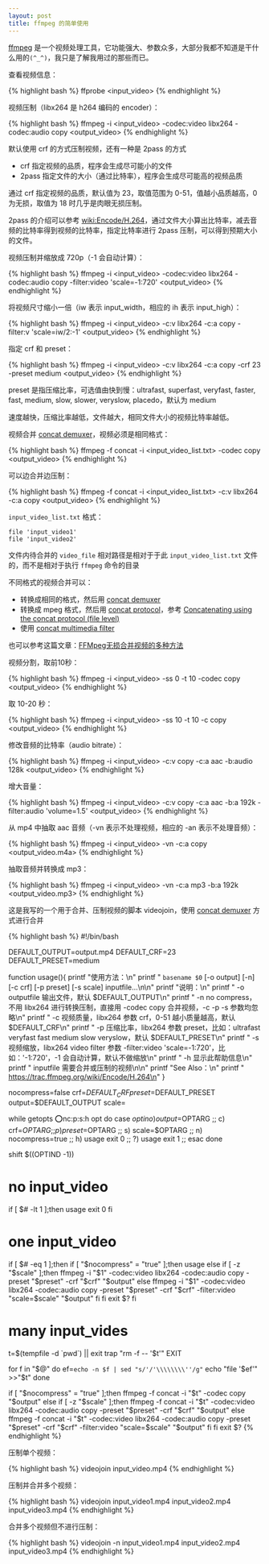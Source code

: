 ```yaml
---
layout: post
title: ffmpeg 的简单使用
---
```


[ffmpeg](https://ffmpeg.org/) 是一个视频处理工具，它功能强大、参数众多，大部分我都不知道是干什么用的`(^_^)`，我只是了解我用过的那些而已。

查看视频信息：

{% highlight bash %}
ffprobe <input_video>
{% endhighlight %}

视频压制（libx264 是 h264 编码的 encoder）：

{% highlight bash %}
ffmpeg -i <input_video> -codec:video libx264 -codec:audio copy <output_video>
{% endhighlight %}

默认使用 crf 的方式压制视频，还有一种是 2pass 的方式

* crf 指定视频的品质，程序会生成尽可能小的文件
* 2pass 指定文件的大小（通过比特率），程序会生成尽可能高的视频品质

通过 crf 指定视频的品质，默认值为 23，取值范围为 0-51，值越小品质越高，0 为无损，取值为 18 时几乎是肉眼无损压制。

2pass 的介绍可以参考 [wiki:Encode/H.264](https://trac.ffmpeg.org/wiki/Encode/H.264)，通过文件大小算出比特率，减去音频的比特率得到视频的比特率，指定比特率进行 2pass 压制，可以得到预期大小的文件。

<!--more-->

视频压制并缩放成 720p（-1 会自动计算）：

{% highlight bash %}
ffmpeg -i <input_video> -codec:video libx264 -codec:audio copy -filter:video 'scale=-1:720' <output_video>
{% endhighlight %}

将视频尺寸缩小一倍（iw 表示 input\_width，相应的 ih 表示 input\_high）：

{% highlight bash %}
ffmpeg -i <input_video> -c:v libx264 -c:a copy -filter:v 'scale=iw/2:-1' <output_video>
{% endhighlight %}

指定 crf 和 preset：

{% highlight bash %}
ffmpeg -i <input_video> -c:v libx264 -c:a copy -crf 23 -preset medium <output_video>
{% endhighlight %}

preset 是指压缩比率，可选值由快到慢：ultrafast, superfast, veryfast, faster, fast, medium, slow, slower, veryslow, placedo，默认为 medium

速度越快，压缩比率越低，文件越大，相同文件大小的视频比特率越低。

视频合并 [concat demuxer](https://ffmpeg.org/ffmpeg-all.html#concat-1)，视频必须是相同格式：

{% highlight bash %}
ffmpeg -f concat -i <input_video_list.txt> -codec copy <output_video>
{% endhighlight %}

可以边合并边压制：

{% highlight bash %}
ffmpeg -f concat -i <input_video_list.txt> -c:v libx264 -c:a copy <output_video>
{% endhighlight %}

`input_video_list.txt` 格式：

	file 'input_video1'
	file 'input_video2'

文件内待合并的 `video_file` 相对路径是相对于于此 `input_video_list.txt` 文件的，而不是相对于执行 `ffmpeg` 命令的目录

不同格式的视频合并可以：

* 转换成相同的格式，然后用 [concat demuxer](https://ffmpeg.org/ffmpeg-all.html#concat-1)
* 转换成 mpeg 格式，然后用 [concat protocol](https://ffmpeg.org/ffmpeg-all.html#concat-2)，参考 [Concatenating using the concat protocol (file level)](https://ffmpeg.org/faq.html#Concatenating-using-the-concat-protocol-_0028file-level_0029)
* 使用 [concat multimedia filter](https://ffmpeg.org/ffmpeg-all.html#concat-3)

也可以参考这篇文章：[FFMpeg无损合并视频的多种方法](http://www.lxway.com/949640214.htm)

视频分割，取前10秒：

{% highlight bash %}
ffmpeg -i <input_video> -ss 0 -t 10 -codec copy <output_video>
{% endhighlight %}

取 10-20 秒：

{% highlight bash %}
ffmpeg -i <input_video> -ss 10 -t 10 -c copy <output_video>
{% endhighlight %}

修改音频的比特率（audio bitrate）：

{% highlight bash %}
ffmpeg -i <input_video> -c:v copy -c:a aac -b:audio 128k <output_video>
{% endhighlight %}

增大音量：

{% highlight bash %}
ffmpeg -i <input_video> -c:v copy -c:a aac -b:a 192k -filter:audio 'volume=1.5' <output_video>
{% endhighlight %}

从 mp4 中抽取 aac 音频（-vn 表示不处理视频，相应的 -an 表示不处理音频）：

{% highlight bash %}
ffmpeg -i <input_video> -vn -c:a copy <output_video.m4a>
{% endhighlight %}

抽取音频并转换成 mp3：

{% highlight bash %}
ffmpeg -i <input_video> -vn -c:a mp3 -b:a 192k <output_video.mp3>
{% endhighlight %}

这是我写的一个用于合并、压制视频的脚本 videojoin，使用 [concat demuxer](https://ffmpeg.org/ffmpeg-all.html#concat-1) 方式进行合并

{% highlight bash %}
#!/bin/bash

DEFAULT_OUTPUT=output.mp4
DEFAULT_CRF=23
DEFAULT_PRESET=medium

function usage(){
printf "使用方法：\n"
printf "        `basename $0` [-o output] [-n] [-c crf] [-p preset] [-s scale] inputfile...\n\n"
printf "说明：\n"
printf "        -o outputfile 输出文件，默认 $DEFAULT_OUTPUT\n"
printf "        -n no compress，不用 libx264 进行转换压制，直接用 -codec copy 合并视频，-c -p -s 参数均忽略\n"
printf "        -c 视频质量，libx264 参数 crf，0-51 越小质量越高，默认 $DEFAULT_CRF\n"
printf "        -p 压缩比率，libx264 参数 preset，比如：ultrafast veryfast fast medium slow veryslow，默认 $DEFAULT_PRESET\n"
printf "        -s 视频缩放，libx264 video filter 参数 -filter:video 'scale=-1:720'，比如：'-1:720'，-1 会自动计算，默认不做缩放\n"
printf "        -h 显示此帮助信息\n"
printf "        inputfile 需要合并或压制的视频\n\n"
printf "See Also：\n"
printf "        https://trac.ffmpeg.org/wiki/Encode/H.264\n"
}

nocompress=false
crf=$DEFAULT_CRF
preset=$DEFAULT_PRESET
output=$DEFAULT_OUTPUT
scale=

while getopts :o:nc:p:s:h opt
do
    case $opt in
        o)
            output=$OPTARG
            ;;
        c)
            crf=$OPTARG
            ;;
        p)
            preset=$OPTARG
            ;;
        s)
            scale=$OPTARG
            ;;
        n)
			nocompress=true
            ;;
        h)
			usage
			exit 0
            ;;
        ?)
			usage
			exit 1
            ;;
    esac
done

shift $((OPTIND -1))

# no input_video
if [ $# -lt 1 ];then
	usage
	exit 0
fi

# one input_video
if [ $# -eq 1 ];then
	if [ "$nocompress" = "true" ];then
		usage
	else
		if [ -z "$scale" ];then
			ffmpeg -i "$1" -codec:video libx264 -codec:audio copy -preset "$preset" -crf "$crf" "$output"
		else
			ffmpeg -i "$1" -codec:video libx264 -codec:audio copy -preset "$preset" -crf "$crf" -filter:video "scale=$scale" "$output"
		fi
	fi
	exit $?
fi

# many input_vides

t=$(tempfile -d `pwd`) || exit
trap "rm -f -- '$t'" EXIT

for f in "$@"
do
	ef=`echo -n $f | sed "s/'/'\\\\\\\\''/g"`
	echo "file '$ef'" >>"$t"
done

if [ "$nocompress" = "true" ];then
	ffmpeg -f concat -i "$t" -codec copy "$output"
else
	if [ -z "$scale" ];then
		ffmpeg -f concat -i "$t" -codec:video libx264 -codec:audio copy -preset "$preset" -crf "$crf" "$output"
	else
		ffmpeg -f concat -i "$t" -codec:video libx264 -codec:audio copy -preset "$preset" -crf "$crf" -filter:video "scale=$scale" "$output"
	fi
fi
exit $?
{% endhighlight %}

压制单个视频：

{% highlight bash %}
videojoin input_video.mp4
{% endhighlight %}

压制并合并多个视频：

{% highlight bash %}
videojoin input_video1.mp4 input_video2.mp4 input_video3.mp4
{% endhighlight %}

合并多个视频但不进行压制：

{% highlight bash %}
videojoin -n input_video1.mp4 input_video2.mp4 input_video3.mp4
{% endhighlight %}

